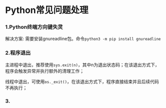 # Python常见问题处理

### 1.Python终端方向键失灵
解决方案: 需要安装gnureadline包。命令`python3 -m pip install gnureadline`

### 2.程序退出
主进程中退出，推荐使用`sys.exit(n)`，其中n为退出状态码；在该退出方式下，程序会触发异常并执行额外的清理工作；

线程中退出，可使用`os._exit()`，在该退出方式下，程序直接结束并且后续代码不再执行；

### 3.